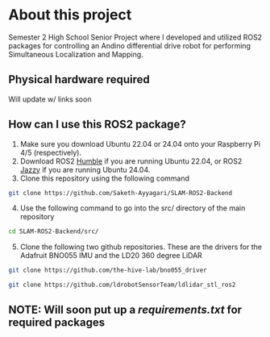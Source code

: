 # About this project
Semester 2 High School Senior Project where I developed and utilized ROS2 packages for controlling an Andino differential drive robot for performing Simultaneous Localization and Mapping.

## Physical hardware required
Will update w/ links soon

## How can I use this ROS2 package?
1. Make sure you download Ubuntu 22.04 or 24.04 onto your Raspberry Pi 4/5 (respectively).
2. Download ROS2 [Humble](https://docs.ros.org/en/humble/Installation/Ubuntu-Install-Debs.html) if you are running Ubuntu 22.04, or ROS2 [Jazzy](https://docs.ros.org/en/jazzy/Installation/Ubuntu-Install-Debs.html) if you are running Ubuntu 24.04.
3. Clone this repository using the following command
``` bash
git clone https://github.com/Saketh-Ayyagari/SLAM-ROS2-Backend
```
4. Use the following command to go into the src/ directory of the main repository
```bash
cd SLAM-ROS2-Backend/src/
```
5. Clone the following two github repositories. These are the drivers for the Adafruit BNO055 IMU and the LD20 360 degree LiDAR
```bash
git clone https://github.com/the-hive-lab/bno055_driver
```
```bash
git clone https://github.com/ldrobotSensorTeam/ldlidar_stl_ros2
```

## NOTE: Will soon put up a _requirements.txt_ for required packages

